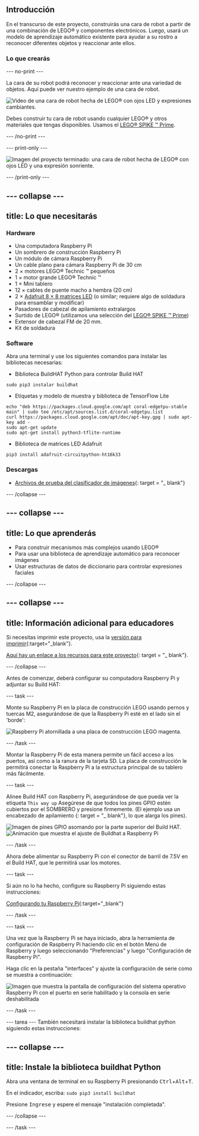 ## Introducción

En el transcurso de este proyecto, construirás una cara de robot a partir de una combinación de LEGO® y componentes electrónicos. Luego, usará un modelo de aprendizaje automático existente para ayudar a su rostro a reconocer diferentes objetos y reaccionar ante ellos.

### Lo que crearás

--- no-print ---

La cara de su robot podrá reconocer y reaccionar ante una variedad de objetos. Aquí puede ver nuestro ejemplo de una cara de robot.

![Video de una cara de robot hecha de LEGO® con ojos LED y expresiones cambiantes.](images/robot_face.gif)

Debes construir tu cara de robot usando cualquier LEGO® y otros materiales que tengas disponibles. Usamos el [LEGO® SPIKE ™ Prime](https://education.lego.com/en-gb/product/spike-prime).

--- /no-print ---

--- print-only ---

![Imagen del proyecto terminado: una cara de robot hecha de LEGO® con ojos LED y una expresión sonriente.](images/robot_face.jpg)

--- /print-only ---

--- collapse ---
---
title: Lo que necesitarás
---
### Hardware

+ Una computadora Raspberry Pi
+ Un sombrero de construcción Raspberry Pi
+ Un módulo de cámara Raspberry Pi
+ Un cable plano para cámara Raspberry Pi de 30 cm
+ 2 × motores LEGO® Technic ™ pequeños
+ 1 × motor grande LEGO® Technic ™
+ 1 × Mini tablero
+ 12 × cables de puente macho a hembra (20 cm)
+ 2 × [Adafruit 8 × 8 matrices LED](https://www.adafruit.com/product/1049) (o similar; requiere algo de soldadura para ensamblar y modificar)
+ Pasadores de cabezal de apilamiento extralargos
+ Surtido de LEGO® (utilizamos una selección del [LEGO® SPIKE ™ Prime](https://education.lego.com/en-gb/product/spike-prime))
+ Extensor de cabezal FM de 20 mm.
+ Kit de soldadura

### Software

Abra una terminal y use los siguientes comandos para instalar las bibliotecas necesarias:

+ Biblioteca BuildHAT Python para controlar Build HAT

```
sudo pip3 instalar buildhat
```

+ Etiquetas y modelo de muestra y biblioteca de TensorFlow Lite

```
echo "deb https://packages.cloud.google.com/apt coral-edgetpu-stable main" | sudo tee /etc/apt/sources.list.d/coral-edgetpu.list
curl https://packages.cloud.google.com/apt/doc/apt-key.gpg | sudo apt-key add -
sudo apt-get update
sudo apt-get install python3-tflite-runtime
```

+ Biblioteca de matrices LED Adafruit

```
pip3 install adafruit-circuitpython-ht16k33
```

### Descargas

+ [Archivos de prueba del clasificador de imágenes](http://rpf.io/p/en/lego-robot-face-go){: target = "_ blank"}

--- /collapse ---

--- collapse ---
---
title: Lo que aprenderás
---

+ Para construir mecanismos más complejos usando LEGO®
+ Para usar una biblioteca de aprendizaje automático para reconocer imágenes
+ Usar estructuras de datos de diccionario para controlar expresiones faciales

--- /collapse ---

--- collapse ---
---
title: Información adicional para educadores
---

Si necesitas imprimir este proyecto, usa la [versión para imprimir](https://projects.raspberrypi.org/en/projects/robot-face/print){:target="_blank"}.

[Aquí hay un enlace a los recursos para este proyecto](http://rpf.io/p/en/robot-face-go){: target = "_ blank"}.

--- /collapse ---

Antes de comenzar, deberá configurar su computadora Raspberry Pi y adjuntar su Build HAT:

--- task ---

Monte su Raspberry Pi en la placa de construcción LEGO usando pernos y tuercas M2, asegurándose de que la Raspberry Pi esté en el lado sin el 'borde':

 ![Raspberry Pi atornillada a una placa de construcción LEGO magenta.](images/build_11.jpg)

--- /task ---

Montar la Raspberry Pi de esta manera permite un fácil acceso a los puertos, así como a la ranura de la tarjeta SD. La placa de construcción le permitirá conectar la Raspberry Pi a la estructura principal de su tablero más fácilmente.

--- task ---

Alinee Build HAT con Raspberry Pi, asegurándose de que pueda ver la etiqueta `This way up` Asegúrese de que todos los pines GPIO estén cubiertos por el SOMBRERO y presione firmemente. (El ejemplo usa un encabezado de apilamiento [](https://www.adafruit.com/product/2223){: target = "_ blank"}, lo que alarga los pines).

![Imagen de pines GPIO asomando por la parte superior del Build HAT.](images/build_15.jpg) ![Animación que muestra el ajuste de Buildhat a Raspberry Pi](images/haton.gif)

--- /task ---

Ahora debe alimentar su Raspberry Pi con el conector de barril de 7.5V en el Build HAT, que le permitirá usar los motores.

--- task ---

Si aún no lo ha hecho, configure su Raspberry Pi siguiendo estas instrucciones:

[Configurando tu Raspberry Pi](https://projects.raspberrypi.org/en/projects/raspberry-pi-setting-up){:target="_blank"}

--- /task ---

--- task ---

Una vez que la Raspberry Pi se haya iniciado, abra la herramienta de configuración de Raspberry Pi haciendo clic en el botón Menú de Raspberry y luego seleccionando "Preferencias" y luego "Configuración de Raspberry Pi".

Haga clic en la pestaña "interfaces" y ajuste la configuración de serie como se muestra a continuación:

![Imagen que muestra la pantalla de configuración del sistema operativo Raspberry Pi con el puerto en serie habilitado y la consola en serie deshabilitada](images/configshot.jpg)

--- /task ---

--- tarea --- También necesitará instalar la biblioteca buildhat python siguiendo estas instrucciones:

--- collapse ---
---
title: Instale la biblioteca buildhat Python
---

Abra una ventana de terminal en su Raspberry Pi presionando <kbd>Ctrl</kbd>+<kbd>Alt</kbd>+<kbd>T</kbd>.

En el indicador, escriba: `sudo pip3 install buildhat`

Presione <kbd>Ingrese</kbd> y espere el mensaje "instalación completada".

--- /collapse ---

--- /task ---